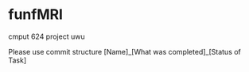 # funfMRI
cmput 624 project uwu

Please use commit structure
[Name]\_[What was completed]\_[Status of Task]